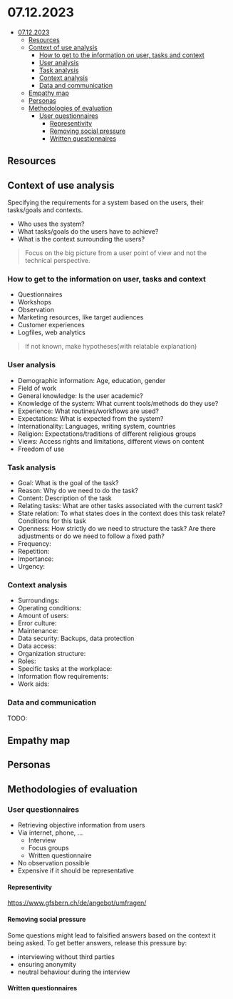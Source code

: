# 07.12.2023
- [07.12.2023](#07122023)
  - [Resources](#resources)
  - [Context of use analysis](#context-of-use-analysis)
    - [How to get to the information on user, tasks and context](#how-to-get-to-the-information-on-user-tasks-and-context)
    - [User analysis](#user-analysis)
    - [Task analysis](#task-analysis)
    - [Context analysis](#context-analysis)
    - [Data and communication](#data-and-communication)
  - [Empathy map](#empathy-map)
  - [Personas](#personas)
  - [Methodologies of evaluation](#methodologies-of-evaluation)
    - [User questionnaires](#user-questionnaires)
      - [Representivity](#representivity)
      - [Removing social pressure](#removing-social-pressure)
      - [Written questionnaires](#written-questionnaires)


## Resources

## Context of use analysis

Specifying the requirements for a system based on the users, their tasks/goals and contexts.

- Who uses the system?
- What tasks/goals do the users have to achieve?
- What is the context surrounding the users?

> Focus on the big picture from a user point of view and not the technical perspective.

### How to get to the information on user, tasks and context

- Questionnaires
- Workshops
- Observation
- Marketing resources, like target audiences
- Customer experiences
- Logfiles, web analytics

> If not known, make hypotheses(with relatable explanation)

### User analysis

- Demographic information: Age, education, gender
- Field of work
- General knowledge: Is the user academic?
- Knowledge of the system: What current tools/methods do they use?
- Experience: What routines/workflows are used?
- Expectations: What is expected from the system?
- Internationality: Languages, writing system, countries
- Religion: Expectations/traditions of different religious groups
- Views: Access rights and limitations, different views on content
- Freedom of use

### Task analysis
- Goal: What is the goal of the task?
- Reason: Why do we need to do the task?
- Content: Description of the task
- Relating tasks: What are other tasks associated with the current task?
- State relation: To what states does in the context does this task relate? Conditions for this task
- Openness: How strictly do we need to structure the task? Are there adjustments or do we need to follow a fixed path? 
- Frequency: 
- Repetition:
- Importance:
- Urgency: 

### Context analysis

- Surroundings: 
- Operating conditions:
- Amount of users:
- Error culture:
- Maintenance: 
- Data security: Backups, data protection
- Data access: 
- Organization structure:
- Roles:
- Specific tasks at the workplace:
- Information flow requirements:
- Work aids:

### Data and communication


TODO:

## Empathy map

## Personas



## Methodologies of evaluation

### User questionnaires

- Retrieving objective information from users
- Via internet, phone, ...
  - Interview
  - Focus groups
  - Written questionnaire
- No observation possible
- Expensive if it should be representative

#### Representivity

https://www.gfsbern.ch/de/angebot/umfragen/

#### Removing social pressure

Some questions might lead to falsified answers based on the context it being asked. To get better answers, release this pressure by:

- interviewing without third parties
- ensuring anonymity
- neutral behaviour during the interview


#### Written questionnaires

